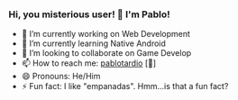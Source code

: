 ### Hi, you misterious user! 👋 I'm Pablo! 
- 🔭 I’m currently working on Web Development 
- 🌱 I’m currently learning Native Android
- 👯 I’m looking to collaborate on Game Develop
- 📫 How to reach me: [pablotardio](mailto:pablotv30@gmail.com) [:email:]
- 😄 Pronouns: He/Him
- ⚡ Fun fact: I like "empanadas". Hmm...is that a fun fact?
<!--
**pablotardio/pablotardio** is a ✨ _special_ ✨ repository because its `README.md` (this file) appears on your GitHub profile.

Here are some ideas to get you started:

- 🔭 I’m currently working on ...
- 🌱 I’m currently learning ...
- 👯 I’m looking to collaborate on ...
- 🤔 I’m looking for help with ...
- 💬 Ask me about ...
- 📫 How to reach me: ...
- 😄 Pronouns: ...
- ⚡ Fun fact: ...
-->
